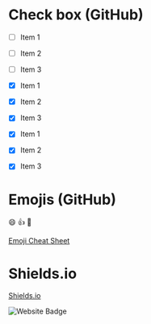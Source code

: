 # Check box (GitHub)

- [ ] Item 1
- [ ] Item 2
- [ ] Item 3

- [x] Item 1
- [x] Item 2
- [x] Item 3

- [X] Item 1
- [X] Item 2
- [X] Item 3

# Emojis (GitHub)

:smile: :+1: :shit:

[Emoji Cheat Sheet](http://www.emoji-cheat-sheet.com/)

# Shields.io
[Shields.io](https://shields.io/)  

<img src="https://img.shields.io/badge/Name-Furkan-red" target="_blank" rel="noreferrer" alt="Website Badge">
